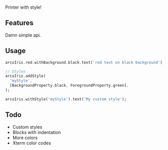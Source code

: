 Printer with style!

## Features

Damn simple api.

## Usage

```dart
arcoIris.red.withBackground.black.text('red text on black background');

// Styles
arcoIris.addStyle(
  'myStyle',
  [BackgroundProperty.black, ForegroundProperty.green],
);

arcoIris.withStyle('myStyle').text('My custom style');
```

## Todo

- Custom styles
- Blocks with indentation
- More colors
- Xterm color codes

